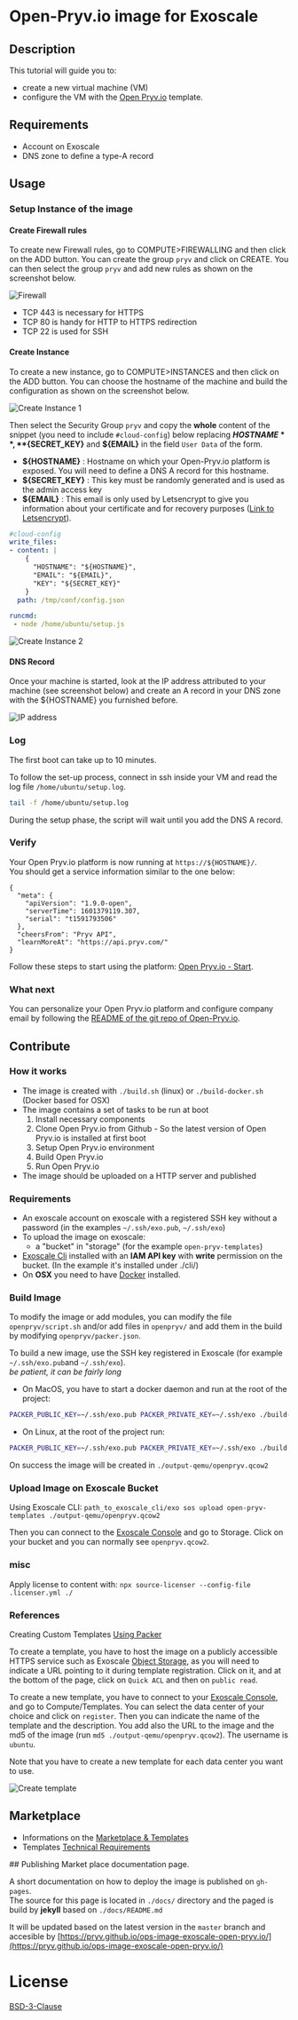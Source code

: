 # Open-Pryv.io image for Exoscale

## Description

This tutorial will guide you to:  

- create a new virtual machine (VM)
- configure the VM with the [Open Pryv.io](https://github.com/pryv/open-pryv.io/) template.

## Requirements

- Account on Exoscale
- DNS zone to define a type-A record

## Usage

### Setup Instance of the image

#### Create Firewall rules

To create new Firewall rules, go to COMPUTE>FIREWALLING and then click on the ADD button. You can create the group `pryv` and click on CREATE. You can then select the group `pryv` and add new rules as shown on the screenshot below.

![Firewall](./docs/images/firewall.png)

- TCP 443 is necessary for HTTPS
- TCP 80 is handy for HTTP to HTTPS redirection
- TCP 22 is used for SSH

#### Create Instance

To create a new instance, go to COMPUTE>INSTANCES and then click on the ADD button. You can choose the hostname of the machine and build the configuration as shown on the screenshot below.

![Create Instance 1](./docs/images/create_instance_1.png)

Then select the Security Group `pryv` and copy the **whole** content of the snippet (you need to include `#cloud-config`) below replacing **${HOSTNAME}**, **${SECRET_KEY}** and **${EMAIL}** in the field `User Data` of the form.  

- **${HOSTNAME}** : Hostname on which your Open-Pryv.io platform is exposed. You will need to define a DNS A record for this hostname.
- **${SECRET_KEY}** : This key must be randomly generated and is used as the admin access key
- **${EMAIL}** : This email is only used by Letsencrypt to give you information about your certificate and for recovery purposes ([Link to Letsencrypt](https://letsencrypt.org/fr/privacy/#subscriber)).

```yaml 
#cloud-config
write_files:
- content: |
    {
      "HOSTNAME": "${HOSTNAME}",
      "EMAIL": "${EMAIL}",
      "KEY": "${SECRET_KEY}"
    }
  path: /tmp/conf/config.json

runcmd:
 - node /home/ubuntu/setup.js
```

![Create Instance 2](./docs/images/create_instance_2.png)

#### DNS Record

Once your machine is started, look at the IP address attributed to your machine (see screenshot below) and create an A record in your DNS zone with the ${HOSTNAME} you furnished before.

![IP address](./docs/images/ip.png)

### Log

The first boot can take up to 10 minutes.

To follow the set-up process, connect in ssh inside your VM and read the log file `/home/ubuntu/setup.log`.

```sh
tail -f /home/ubuntu/setup.log
```

During the setup phase, the script will wait until you add the DNS A record. 

### Verify

Your Open Pryv.io platform is now running at `https://${HOSTNAME}/`.  
You should get a service information similar to the one below:

```
{
  "meta": {
    "apiVersion": "1.9.0-open",
    "serverTime": 1601379119.307,
    "serial": "t1591793506"
  },
  "cheersFrom": "Pryv API",
  "learnMoreAt": "https://api.pryv.com/"
}
```

Follow these steps to start using the platform: [Open Pryv.io - Start](https://github.com/pryv/open-pryv.io#start).

### What next

You can personalize your Open Pryv.io platform and configure company email by following the [README of the git repo of Open-Pryv.io](https://github.com/pryv/open-pryv.io/).

## Contribute 

### How it works

- The image is created with `./build.sh` (linux) or `./build-docker.sh` (Docker based for OSX) 
- The image contains a set of tasks to be run at boot
  1. Install necessary components
  2. Clone Open Pryv.io from Github - So the latest version of Open Pryv.io is installed at first boot
  3. Setup Open Pryv.io environment
  4. Build Open Pryv.io
  5. Run Open Pryv.io
- The image should be uploaded on a HTTP server and published

### Requirements

- An exoscale account on exoscale with a registered SSH key without a password (in the examples `~/.ssh/exo.pub`, `~/.ssh/exo`)
- To upload the image on exoscale:
  - a "bucket" in "storage" (for the example `open-pryv-templates`)
- [Exoscale Cli](https://github.com/exoscale/cli) installed with an **IAM API key** with **write** permission on the bucket. (In the example it's installed under ./cli/)
- On **OSX** you need to have [Docker](https://docs.docker.com/docker-for-mac/install/) installed.

### Build Image

To modify the image or add modules, you can modify the file `openpryv/script.sh` and/or add files in `openpryv/` and add them in the build by modifying `openpryv/packer.json`.

To build a new image, use the SSH key registered in Exoscale (for example `~/.ssh/exo.pub`and `~/.ssh/exo`).  
*be patient, it can be fairly long*

- On MacOS, you have to start a docker daemon and run at the root of the project: 
  
```bash
PACKER_PUBLIC_KEY=~/.ssh/exo.pub PACKER_PRIVATE_KEY=~/.ssh/exo ./build-docker.sh OPENPRYV
```

- On Linux, at the root of the project run: 

```bash
PACKER_PUBLIC_KEY=~/.ssh/exo.pub PACKER_PRIVATE_KEY=~/.ssh/exo ./build.sh OPENPRYV
```

On success the image will be created in `./output-qemu/openpryv.qcow2`

### Upload Image on Exoscale Bucket

Using Exoscale CLI: `path_to_exoscale_cli/exo sos upload open-pryv-templates ./output-qemu/openpryv.qcow2`

Then you can connect to the  [Exoscale Console](https://portal.exoscale.com/) and go to Storage. Click on your bucket and you can normally see `openpryv.qcow2`.

### misc 

Apply license to content with: `npx source-licenser --config-file .licenser.yml ./`

### References

Creating Custom Templates [Using Packer](https://www.exoscale.com/syslog/creating-custom-templates-using-packer/)

To create a template, you have to host the image on a publicly accessible HTTPS service such as Exoscale [Object Storage](https://community.exoscale.com/documentation/storage/), as you will need to indicate a URL pointing to it during template registration. Click on it, and at the bottom of the page, click on `Quick ACL` and then on `public read`.


To create a new template, you have to connect to your [Exoscale Console](https://portal.exoscale.com/), and go to Compute/Templates. You can select the data center of your choice and click on `register`. Then you can indicate the name of the template and the description. You add also the URL to the image and the md5 of the image (run `md5 ./output-qemu/openpryv.qcow2`). The username is `ubuntu`.

Note that you have to create a new template for each data center you want to use.

![Create template](./docs/images/create_template.png)

## Marketplace

- Informations on the [Marketplace & Templates](https://community.exoscale.com/documentation/vendor/marketplace-templates/)  
- Templates [Technical Requirements](https://community.exoscale.com/documentation/vendor/marketplace-templates-tech-requirements/)  

## Publishing Market place documentation page. 

A short documentation on how to deploy the image is published on `gh-pages`.  
The source for this page is located in `./docs/` directory and the paged is build by **jekyll** based on `./docs/README.md`

It will be updated based on the latest version in the `master` branch and accesible by [https://pryv.github.io/ops-image-exoscale-open-pryv.io/](https://pryv.github.io/ops-image-exoscale-open-pryv.io/)

# License

[BSD-3-Clause](LICENSE)

